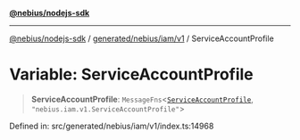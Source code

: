 [**@nebius/nodejs-sdk**](../../../../../README.md)

***

[@nebius/nodejs-sdk](../../../../../README.md) / [generated/nebius/iam/v1](../README.md) / ServiceAccountProfile

# Variable: ServiceAccountProfile

> **ServiceAccountProfile**: `MessageFns`\<[`ServiceAccountProfile`](../interfaces/ServiceAccountProfile.md), `"nebius.iam.v1.ServiceAccountProfile"`\>

Defined in: src/generated/nebius/iam/v1/index.ts:14968
